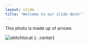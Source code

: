 ```yaml
---
layout: slide
title: "Welcome to our slide deck!"
---
```


This photo is made up of arrows

![skitchtocat](https://octodex.github.com/images/skitchtocat.png)
{: .center}
